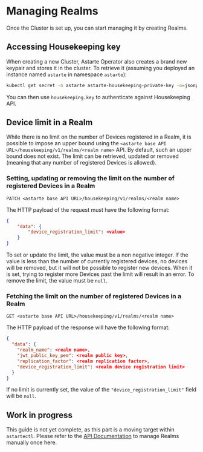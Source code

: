 # Managing Realms

Once the Cluster is set up, you can start managing it by creating Realms.

## Accessing Housekeeping key

When creating a new Cluster, Astarte Operator also creates a brand new keypair and stores it in
the cluster. To retrieve it (assuming you deployed an instance named `astarte` in namespace `astarte`):

```bash
kubectl get secret -n astarte astarte-housekeeping-private-key -o=jsonpath={.data.private-key} | base64 -d > housekeeping.key
```

You can then use `housekeeping.key` to authenticate against Housekeeping API.

## Device limit in a Realm
While there is no limit on the number of Devices registered in a Realm, it is possible to impose
an upper bound using the `<astarte base API URL>/housekeeping/v1/realms/<realm name>` API.
By default, such an upper bound does not exist. The limit can be retrieved, updated or removed
(meaning that any number of registered Devices is allowed).

### Setting, updating or removing the limit on the number of registered Devices in a Realm

`PATCH <astarte base API URL>/housekeeping/v1/realms/<realm name>`

The HTTP payload of the request must have the following format:

```json
{
    "data": {
        "device_registration_limit": <value>
    }
}
```

To set or update the limit, the value must be a non negative integer.
If the value is less than the number of currently registered devices, no devices will be
removed, but it will not be possible to register new devices.
When it is set, trying to register more Devices past the limit will result in an error.
To remove the limit, the value must be `null`.

### Fetching the limit on the number of registered Devices in a Realm

`GET <astarte base API URL>/housekeeping/v1/realms/<realm name>`

The HTTP payload of the response will have the following format:

```json
{
  "data": {
    "realm_name": <realm name>,
    "jwt_public_key_pem": <realm public key>,
    "replication_factor": <realm replication factor>,
    "device_registration_limit": <realm device registration limit>
  }
}
```

If no limit is currently set, the value of the `"device_registration_limit"` field will be `null`.

## Work in progress

This guide is not yet complete, as this part is a moving target within `astartectl`. Please refer to the
[API Documentation](api/001-intro_api.md) to manage Realms manually once here.
